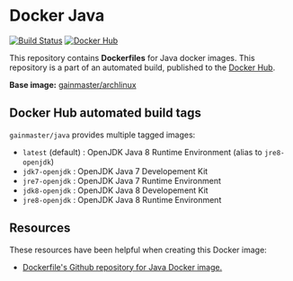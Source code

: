 # Docker Java
[![Build Status](http://ci.hesjevik.im/buildStatus/icon?job=docker-java)](http://ci.hesjevik.im/view/docker/job/docker-java/) [![Docker Hub](https://img.shields.io/badge/docker-ready-blue.svg?style=plastic)](https://registry.hub.docker.com/u/gainmaster/java/)

This repository contains **Dockerfiles** for Java docker images. This repository is a part of an automated build, published to the [Docker Hub][docker_hub_repository].

**Base image:** [gainmaster/archlinux][docker_hub_base_image]

[docker_hub_repository]: https://registry.hub.docker.com/u/gainmaster/java/
[docker_hub_base_image]: https://registry.hub.docker.com/u/gainmaster/archlinux/

## Docker Hub automated build tags

`gainmaster/java` provides multiple tagged images:

* `latest` (default) : OpenJDK Java 8 Runtime Environment (alias to `jre8-openjdk`)
* `jdk7-openjdk` : OpenJDK Java 7 Developement Kit
* `jre7-openjdk` : OpenJDK Java 7 Runtime Environment
* `jdk8-openjdk` : OpenJDK Java 8 Developement Kit
* `jre8-openjdk` : OpenJDK Java 8 Runtime Environment

## Resources

These resources have been helpful when creating this Docker image:

* [Dockerfile's Github repository for Java Docker image.][github_repository_dockerfile_java]

[github_repository_dockerfile_java]: https://github.com/dockerfile/java
